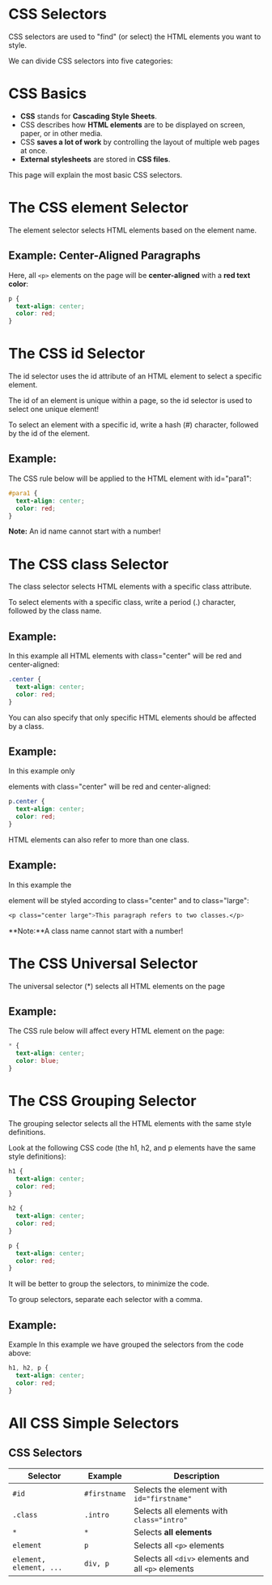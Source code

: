 # CSS Selectors

CSS selectors are used to "find" (or select) the HTML elements you want to style.

We can divide CSS selectors into five categories:
# CSS Basics

- **CSS** stands for **Cascading Style Sheets**.
- CSS describes how **HTML elements** are to be displayed on screen, paper, or in other media.
- CSS **saves a lot of work** by controlling the layout of multiple web pages at once.
- **External stylesheets** are stored in **CSS files**.

This page will explain the most basic CSS selectors.

# The CSS element Selector

The element selector selects HTML elements based on the element name.

## Example: Center-Aligned Paragraphs

Here, all `<p>` elements on the page will be **center-aligned** with a **red text color**:

```css
p {
  text-align: center;
  color: red;
}
 ```

# The CSS id Selector
The id selector uses the id attribute of an HTML element to select a specific element.

The id of an element is unique within a page, so the id selector is used to select one unique element!

To select an element with a specific id, write a hash (#) character, followed by the id of the element.

 ## Example:
The CSS rule below will be applied to the HTML element with id="para1": 

```css
#para1 {
  text-align: center;
  color: red;
}
```

**Note:** An id name cannot start with a number!

# The CSS class Selector
 The class selector selects HTML elements with a specific class attribute.

To select elements with a specific class, write a period (.) character, followed by the class name.

## Example:
In this example all HTML elements with class="center" will be red and center-aligned: 
```css
.center {
  text-align: center;
  color: red;
}
```
You can also specify that only specific HTML elements should 
be affected by a class.

## Example:
In this example only <p> elements with class="center" will be red and center-aligned: 
```css
p.center {
  text-align: center;
  color: red;
}
```
HTML elements can also refer to more than one class.

## Example:
In this example the <p> element will be styled according to class="center" and to class="large": 

```css
<p class="center large">This paragraph refers to two classes.</p>
```
**Note:**A class name cannot start with a number!

# The CSS Universal Selector

The universal selector (*) selects all HTML elements on the page

## Example:
The CSS rule below will affect every HTML element on the page:
```css
* {
  text-align: center;
  color: blue;
}
```

# The CSS Grouping Selector

The grouping selector selects all the HTML elements with the same style definitions.

Look at the following CSS code (the h1, h2, and p elements have the same style definitions):

```css
h1 {
  text-align: center;
  color: red;
}

h2 {
  text-align: center;
  color: red;
}

p {
  text-align: center;
  color: red;
}
```

It will be better to group the selectors, to minimize the code.

To group selectors, separate each selector with a comma.

## Example:
Example
In this example we have grouped the selectors from the code above: 

```css
h1, h2, p {
  text-align: center;
  color: red;
}
```

# All CSS Simple Selectors

## CSS Selectors

| Selector       | Example       | Description                          |
|----------------|---------------|--------------------------------------|
| `#id`          | `#firstname`  | Selects the element with `id="firstname"` |
| `.class`       | `.intro`      | Selects all elements with `class="intro"` |
| `*`            | `*`           | Selects **all elements**             |
| `element`      | `p`           | Selects all `<p>` elements           |
| `element, element, ...` | `div, p` | Selects all `<div>` elements and all `<p>` elements |

